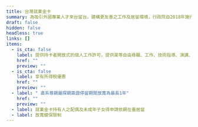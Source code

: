 ```yaml
---
title: 台灣就業金卡
summary: 為吸引外國專業人才來台留台，建構更友善之工作及居留環境，行政院自2018年施行「外國專業人才延攬及僱用法」，推出結合工作許可、居留簽證、外僑居留證以及重入國許可之四證合一的「就業金卡」，積極爭取在科技、經濟、教育、文化、藝術、體育、金融、法律及建築設計等八項領域有特殊表現或獨到才能者。
draft: false
hidden: false
headless: true
links: []
items:
  - is_cta: false
    label: 提供持卡者開放式的個人工作許可，提供渠等自由尋職、工作、技術指導、演講、兼職及轉換工作之便利性
    href: ""
    preview: ""
  - is_cta: false
    label: 享有所得稅優惠
    href: ""
    preview: ""
  - label: " 直系尊親屬探親簽證停留期間放寬為最長1年"
    href: ""
    preview: ""
  - label: 就業金卡持有人之配偶及未成年子女得申請依親在臺居留
  - label: 放寬健保限制
---
```

<!-- This text will never be seen -->